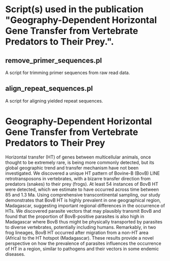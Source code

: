# Script(s) used in the publication "Geography-Dependent Horizontal Gene Transfer from Vertebrate Predators to Their Prey.".

## remove_primer_sequences.pl
A script for trimming primer sequences from raw read data.
## align_repeat_sequences.pl
A script for aligning yielded repeat sequences.

# Geography-Dependent Horizontal Gene Transfer from Vertebrate Predators to Their Prey
Horizontal transfer (HT) of genes between multicellular animals, once thought to be extremely rare, is being more commonly detected, but its global geographic trend and transfer mechanism have not been investigated. We discovered a unique HT pattern of Bovine-B (BovB) LINE retrotransposons in vertebrates, with a bizarre transfer direction from predators (snakes) to their prey (frogs). At least 54 instances of BovB HT were detected, which we estimate to have occurred across time between 85 and 1.3 Ma. Using comprehensive transcontinental sampling, our study demonstrates that BovB HT is highly prevalent in one geographical region, Madagascar, suggesting important regional differences in the occurrence of HTs. We discovered parasite vectors that may plausibly transmit BovB and found that the proportion of BovB-positive parasites is also high in Madagascar where BovB thus might be physically transported by parasites to diverse vertebrates, potentially including humans. Remarkably, in two frog lineages, BovB HT occurred after migration from a non-HT area (Africa) to the HT hotspot (Madagascar). These results provide a novel perspective on how the prevalence of parasites influences the occurrence of HT in a region, similar to pathogens and their vectors in some endemic diseases.
